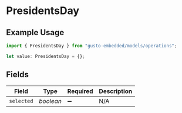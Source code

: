 # PresidentsDay

## Example Usage

```typescript
import { PresidentsDay } from "gusto-embedded/models/operations";

let value: PresidentsDay = {};
```

## Fields

| Field              | Type               | Required           | Description        |
| ------------------ | ------------------ | ------------------ | ------------------ |
| `selected`         | *boolean*          | :heavy_minus_sign: | N/A                |